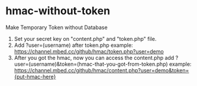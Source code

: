 # hmac-without-token
Make Temporary Token without Database
1. Set your secret key on "content.php" and "token.php" file.
2. Add ?user=(username) after token.php
example: https://channel.mbed.cc/github/hmac/token.php?user=demo
3. After you got the hmac, now you can access the content.php
add ?user=(username)&token=(hmac-that-you-got-from-token.php)
example: https://channel.mbed.cc/github/hmac/content.php?user=demo&token={put-hmac-here}
